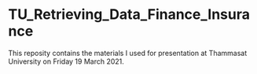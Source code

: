 # TU_Retrieving_Data_Finance_Insurance

This reposity contains the materials I used for presentation at Thammasat University on Friday 19 March 2021. 
